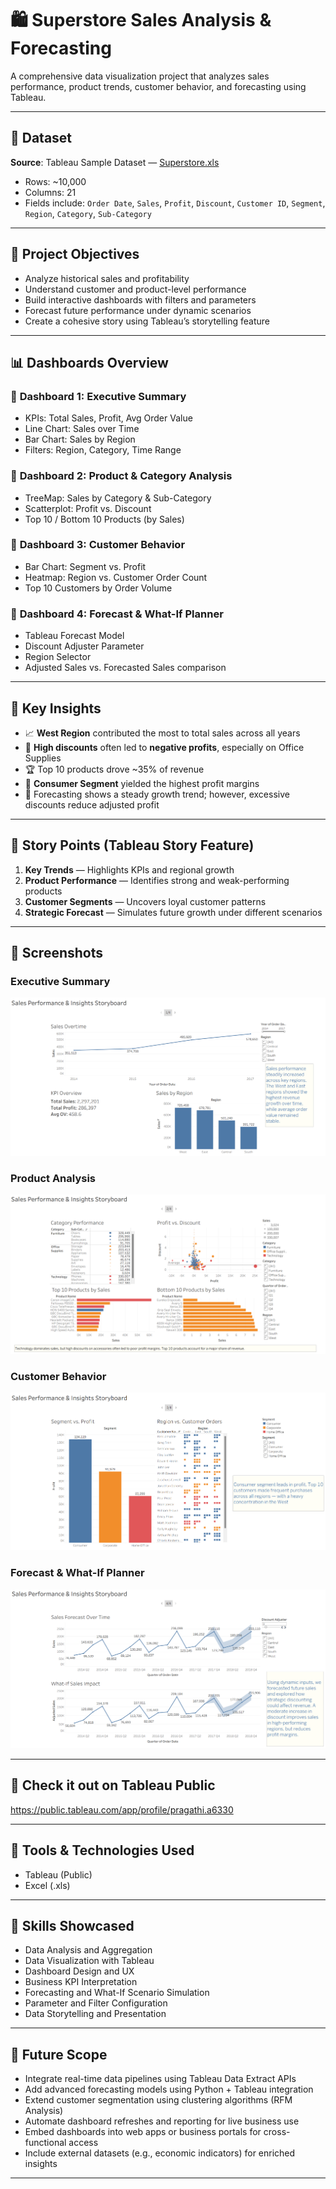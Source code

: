 # 🛍️ Superstore Sales Analysis & Forecasting

A comprehensive data visualization project that analyzes sales performance, product trends, customer behavior, and forecasting using Tableau.

---

## 📁 Dataset

**Source**: Tableau Sample Dataset — [Superstore.xls](https://community.tableau.com/s/question/0D54T00000CWeBcSAL/sample-superstore-sales-excelxls)

- Rows: \~10,000
- Columns: 21
- Fields include: `Order Date`, `Sales`, `Profit`, `Discount`, `Customer ID`, `Segment`, `Region`, `Category`, `Sub-Category`

---

## 🧭 Project Objectives

- Analyze historical sales and profitability
- Understand customer and product-level performance
- Build interactive dashboards with filters and parameters
- Forecast future performance under dynamic scenarios
- Create a cohesive story using Tableau’s storytelling feature

---

## 📊 Dashboards Overview

### 📌 **Dashboard 1: Executive Summary**

- KPIs: Total Sales, Profit, Avg Order Value
- Line Chart: Sales over Time
- Bar Chart: Sales by Region
- Filters: Region, Category, Time Range

### 📌 **Dashboard 2: Product & Category Analysis**

- TreeMap: Sales by Category & Sub-Category
- Scatterplot: Profit vs. Discount
- Top 10 / Bottom 10 Products (by Sales)

### 📌 **Dashboard 3: Customer Behavior**

- Bar Chart: Segment vs. Profit
- Heatmap: Region vs. Customer Order Count
- Top 10 Customers by Order Volume

### 📌 **Dashboard 4: Forecast & What-If Planner**

- Tableau Forecast Model
- Discount Adjuster Parameter
- Region Selector
- Adjusted Sales vs. Forecasted Sales comparison

---

## 🧠 Key Insights

- 📈 **West Region** contributed the most to total sales across all years
- 💸 **High discounts** often led to **negative profits**, especially on Office Supplies
- 🏆 Top 10 products drove \~35% of revenue
- 👥 **Consumer Segment** yielded the highest profit margins
- 🔮 Forecasting shows a steady growth trend; however, excessive discounts reduce adjusted profit

---

## 📖 Story Points (Tableau Story Feature)

1. **Key Trends** — Highlights KPIs and regional growth
2. **Product Performance** — Identifies strong and weak-performing products
3. **Customer Segments** — Uncovers loyal customer patterns
4. **Strategic Forecast** — Simulates future growth under different scenarios

---

## 📸 Screenshots

### Executive Summary
![Executive Summary](images/dashboard1.png)

### Product Analysis
![Product Analysis](images/dashboard2.png)

### Customer Behavior
![Customer Behavior](images/dashboard3.png)

### Forecast & What-If Planner
![Forecast](images/dashboard4.png)

---

## 🔗 Check it out on Tableau Public

https://public.tableau.com/app/profile/pragathi.a6330

---


## 🚀 Tools & Technologies Used

- Tableau (Public)
- Excel (.xls)

---

## 🧰 Skills Showcased

- Data Analysis and Aggregation
- Data Visualization with Tableau
- Dashboard Design and UX
- Business KPI Interpretation
- Forecasting and What-If Scenario Simulation
- Parameter and Filter Configuration
- Data Storytelling and Presentation

---

## 🔭 Future Scope

- Integrate real-time data pipelines using Tableau Data Extract APIs
- Add advanced forecasting models using Python + Tableau integration
- Extend customer segmentation using clustering algorithms (RFM Analysis)
- Automate dashboard refreshes and reporting for live business use
- Embed dashboards into web apps or business portals for cross-functional access
- Include external datasets (e.g., economic indicators) for enriched insights

---


